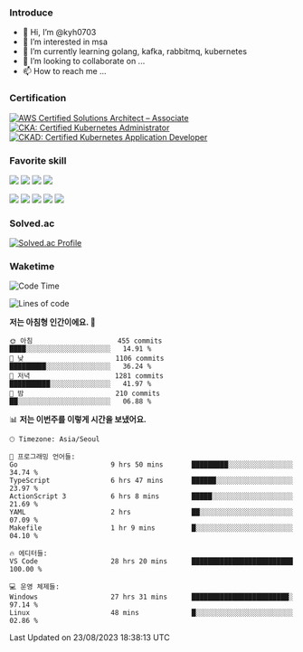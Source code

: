 ### Introduce

<!---
kyh0703/kyh0703 is a ✨ special ✨ repository because its `README.md` (this file) appears on your GitHub profile.
You can click the Preview link to take a look at your changes.
--->

- 👋 Hi, I’m @kyh0703
- 👀 I’m interested in msa
- 🌱 I’m currently learning golang, kafka, rabbitmq, kubernetes
- 💞️ I’m looking to collaborate on ...
- 📫 How to reach me ...

### Certification

<!--START_SECTION:badges-->
[![AWS Certified Solutions Architect – Associate](https://images.credly.com/size/110x110/images/0e284c3f-5164-4b21-8660-0d84737941bc/image.png)](http://www.credly.com/badges/09892086-1381-46b2-bf2d-b67c96fef65f "AWS Certified Solutions Architect – Associate")
[![CKA: Certified Kubernetes Administrator](https://images.credly.com/size/110x110/images/8b8ed108-e77d-4396-ac59-2504583b9d54/cka_from_cncfsite__281_29.png)](http://www.credly.com/badges/fdcd089e-c598-4c77-8383-73de53513b4b "CKA: Certified Kubernetes Administrator")
[![CKAD: Certified Kubernetes Application Developer](https://images.credly.com/size/110x110/images/f88d800c-5261-45c6-9515-0458e31c3e16/ckad_from_cncfsite.png)](http://www.credly.com/badges/d01db81e-fc4f-489b-bd4f-3439d9fe33aa "CKAD: Certified Kubernetes Application Developer")
<!--END_SECTION:badges-->

### Favorite skill

<img src="https://img.shields.io/badge/C-000000?style=flat&logo=c&logoColor=A8B9CC" /> <img src="https://img.shields.io/badge/C++-000000?style=flat&logo=c%2B%2B&logoColor=00599C" /> <img src="https://img.shields.io/badge/Go-000000?style=flat&logo=go&logoColor=00ADD8" /> <img src="https://img.shields.io/badge/nodejs-000000?style=flat&logo=node.js&logoColor=A8B9CC" />

<img src="https://img.shields.io/badge/Docker-000000?style=flat&logo=docker&logoColor=2496ED"/> <img src="https://img.shields.io/badge/Kubernetes-000000?style=flat&logo=kubernetes&logoColor=326CE5"/> <img src="https://img.shields.io/badge/rancher-000000?style=flat&logo=rancher&logoColor=0075A8"/> <img src="https://img.shields.io/badge/harbor-000000?style=flat&logo=harbor&logoColor=60B932"/> <img src="https://img.shields.io/badge/ceph-000000?style=flat&logo=ceph&logoColor=EF5C55"/>

### Solved.ac

[![Solved.ac Profile](http://mazassumnida.wtf/api/generate_badge?boj=kyh0703)](https://solved.ac/kyh0703)

### Waketime

<!--START_SECTION:waka-->
![Code Time](http://img.shields.io/badge/Code%20Time-2%2C262%20hrs%204%20mins-blue)

![Lines of code](https://img.shields.io/badge/%EC%A0%80%EB%8A%94%20%EC%97%AC%ED%83%9C%EA%B9%8C%EC%A7%80%20-7.2%20million%20%EC%A4%84%EC%9D%98%20%EC%BD%94%EB%93%9C%EB%A5%BC%20%EC%9E%91%EC%84%B1%ED%96%88%EC%96%B4%EC%9A%94.-blue)

**저는 아침형 인간이에요. 🐤** 

```text
🌞 아침                     455 commits         ████░░░░░░░░░░░░░░░░░░░░░   14.91 % 
🌆 낮　                     1106 commits        █████████░░░░░░░░░░░░░░░░   36.24 % 
🌃 저녁                     1281 commits        ██████████░░░░░░░░░░░░░░░   41.97 % 
🌙 밤　                     210 commits         ██░░░░░░░░░░░░░░░░░░░░░░░   06.88 % 
```


📊 **저는 이번주를 이렇게 시간을 보냈어요.** 

```text
🕑︎ Timezone: Asia/Seoul

💬 프로그래밍 언어들: 
Go                       9 hrs 50 mins       █████████░░░░░░░░░░░░░░░░   34.74 % 
TypeScript               6 hrs 47 mins       ██████░░░░░░░░░░░░░░░░░░░   23.97 % 
ActionScript 3           6 hrs 8 mins        █████░░░░░░░░░░░░░░░░░░░░   21.69 % 
YAML                     2 hrs               ██░░░░░░░░░░░░░░░░░░░░░░░   07.09 % 
Makefile                 1 hr 9 mins         █░░░░░░░░░░░░░░░░░░░░░░░░   04.10 % 

🔥 에디터들: 
VS Code                  28 hrs 20 mins      █████████████████████████   100.00 % 

💻 운영 체제들: 
Windows                  27 hrs 31 mins      ████████████████████████░   97.14 % 
Linux                    48 mins             █░░░░░░░░░░░░░░░░░░░░░░░░   02.86 % 
```


 Last Updated on 23/08/2023 18:38:13 UTC
<!--END_SECTION:waka-->
